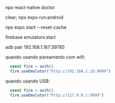 npx react-native doctor

clear; npx expo run:android

npx expo start --reset-cache

firebase emulators:start

adb pair 192.168.1.187:39785



quando usando pareamento com wifi:  
```javascript
  const fire = auth()
  fire.useEmulator("http://192.168.1.26:9099")
```

quando usando USB:  
```javascript
  const fire = auth()
  fire.useEmulator("http://127.0.0.1:9099")
```